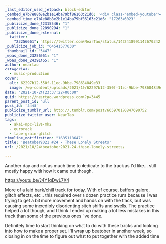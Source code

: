 ```yaml
---
_last_editor_used_jetpack: block-editor
_oembed_e7b7e88b8e2b1e14ba79bf86163c21d6: '<div class="embed-youtube"><iframe title="Beatober2021 #24 - These Lonely Streets" width="750" height="422" src="https://www.youtube.com/embed/24Y1qDwL7X4?feature=oembed" frameborder="0" allow="accelerometer; autoplay; clipboard-write; encrypted-media; gyroscope; picture-in-picture; web-share" referrerpolicy="strict-origin-when-cross-origin" allowfullscreen></iframe></div>'
_oembed_time_e7b7e88b8e2b1e14ba79bf86163c21d6: "1726346023"
_publicize_done_22315546: "1"
_publicize_done_22890294: "1"
_publicize_done_external:
  twitter:
    "23256661": https://twitter.com/NearTao/status/1452418991142670342
_publicize_job_id: "64541577030"
_thumbnail_id: "3447"
_wpas_done_23256661: "1"
_wpas_done_24391465: "1"
author: neartao
categories:
  - music-production
cover:
  alt: 62297b12-350f-11ec-9bbe-798684849e33
  image: /wp-content/uploads/2021/10/62297b12-350f-11ec-9bbe-798684849e33.png
date: "2021-10-24T23:37:22+00:00"
guid: https://neartao.wordpress.com/?p=3445
parent_post_id: null
post_id: "3445"
publicize_tumblr_url: http://.tumblr.com/post/665970170847690752
publicize_twitter_user: NearTao
tags:
  - akai-mpc-live-mk2
  - eurorack
  - tape-grain-glitch
timeline_notification: "1635118647"
title: 'Beatober2021 #24 - These Lonely Streets'
url: /2021/10/24/beatober2021-24-these-lonely-streets/

---
```

Another day and not as much time to dedicate to the track as I'd like... still mostly happy with how it came out though.

https://youtu.be/24Y1qDwL7X4

More of a laid back/chill track for today. With of course, buffers galore, glitch effects, etc... this required over a dozen practice runs because I was trying to get a bit more movement and hands on with the track, but was causing some incredibly disorienting pitch shifts and swells. The practice helped a lot though, and I think I ended up making a lot less mistakes in this track than some of the previous ones I've done.

Definitely time to start thinking on what to do with these tracks and looking into how to make a proper set. I'll wrap up beatober in another week, so closing in on the time to figure out what to put together with the added time
